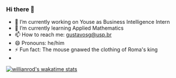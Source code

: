 ### Hi there 👋


- 🔭 I’m currently working on Youse as Business Intelligence Intern
- 🌱 I’m currently learning Applied Mathematics 
- 📫 How to reach me: gustavosg@usp.br
- 😄 Pronouns: he/him
- ⚡ Fun fact: The mouse gnawed the clothing of Roma's king
- 
[![willianrod's wakatime stats](https://github-readme-stats.vercel.app/api/wakatime?gustavesg=willianrod)](https://github.com/anuraghazra/github-readme-stats)
